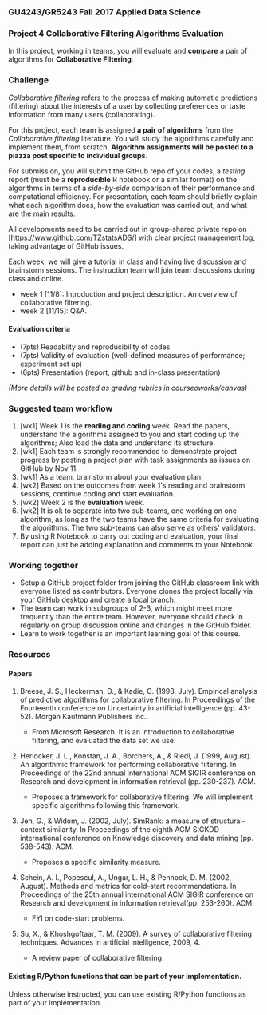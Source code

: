 ### GU4243/GR5243 Fall 2017 Applied Data Science
### Project 4 Collaborative Filtering Algorithms Evaluation

In this project, working in teams, you will evaluate and **compare** a pair of algorithms for **Collaborative Filtering**.

### Challenge
*Collaborative filtering* refers to the process of making automatic predictions (filtering) about the interests of a user by collecting preferences or taste information from many users (collaborating).

For this project, each team is assigned **a pair of algorithms** from the *Collaborative filtering* literature. You will study the algorithms carefully and implement them, from scratch. **Algorithm assignments will be posted to a piazza post specific to individual groups**.

For submission, you will submit the GitHub repo of your codes, a *testing* report (must be a **reproducible** R notebook or a similar format) on the algorithms in terms of a *side-by-side* comparison of their performance and computational efficiency. For presentation, each team should briefly explain what each algorithm does, how the evaluation was carried out, and what are the main results. 

All developments need to be carried out in group-shared private repo on [https://www.github.com/TZstatsADS/] with clear project management log, taking advantage of GitHub issues. 

Each week, we will give a tutorial in class and having live discussion and brainstorm sessions. The instruction team will join team discussions during class and online. 

- week 1 [11/8]: Introduction and project description. An overview of collaborative filtering.
- week 2 [11/15]:  Q&A.

#### Evaluation criteria 

- (7pts) Readabiity and reproducibility of codes
- (7pts) Validity of evaluation (well-defined measures of performance; experiment set up)
- (6pts) Presentation (report, github and in-class presentation)

*(More details will be posted as grading rubrics in courseoworks/canvas)*

### Suggested team workflow
1. [wk1] Week 1 is the **reading and coding** week. Read the papers, understand the algorithms assigned to you and start coding up the algorithms; Also load the data and understand its structure. 
2. [wk1] Each team is strongly recommended to demonstrate project progress by posting a project plan with task assignments as issues on GitHub by Nov 11. 
4. [wk1] As a team, brainstorm about your evaluation plan.  
5. [wk2] Based on the outcomes from week 1's reading and brainstorm sessions, continue coding and start evaluation. 
6. [wk2] Week 2 is the **evaluation** week. 
7. [wk2] It is ok to separate into two sub-teams, one working on one algorithm, as long as the two teams have the same criteria for evaluating the algorithms. The two sub-teams can also serve as others' validators. 
8. By using R Notebook to carry out coding and evaluation, your final report can just be adding explanation and comments to your Notebook. 

### Working together
- Setup a GitHub project folder from joining the GitHub classroom link with everyone listed as contributors. Everyone clones the project locally via your GitHub desktop and create a local branch. 
- The team can work in subgroups of 2-3, which might meet more frequently than the entire team. However, everyone should check in regularly on group discussion online and changes in the GitHub folder.
- Learn to work together is an important learning goal of this course.   

### Resources

#### Papers

1. Breese, J. S., Heckerman, D., & Kadie, C. (1998, July). Empirical analysis of predictive algorithms for collaborative filtering. In Proceedings of the Fourteenth conference on Uncertainty in artificial intelligence (pp. 43-52). Morgan Kaufmann Publishers Inc..
   * From Microsoft Research. It is an introduction to collaborative filtering, and evaluated the data set we use.

2. Herlocker, J. L., Konstan, J. A., Borchers, A., & Riedl, J. (1999, August). An algorithmic framework for performing collaborative filtering. In Proceedings of the 22nd annual international ACM SIGIR conference on Research and development in information retrieval (pp. 230-237). ACM.
   * Proposes a framework for collaborative filtering. We will implement specific algorithms following this framework.

3. Jeh, G., & Widom, J. (2002, July). SimRank: a measure of structural-context similarity. In Proceedings of the eighth ACM SIGKDD international conference on Knowledge discovery and data mining (pp. 538-543). ACM.
   * Proposes a specific similarity measure.

4. Schein, A. I., Popescul, A., Ungar, L. H., & Pennock, D. M. (2002, August). Methods and metrics for cold-start recommendations. In Proceedings of the 25th annual international ACM SIGIR conference on Research and development in information retrieval(pp. 253-260). ACM.
   * FYI on code-start problems.

5. Su, X., & Khoshgoftaar, T. M. (2009). A survey of collaborative filtering techniques. Advances in artificial intelligence, 2009, 4.
   * A review paper of collaborative filtering.

#### Existing R/Python functions that can be part of your implementation.

Unless otherwise instructed, you can use existing R/Python functions as part of your implementation.
